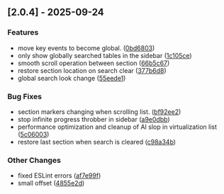 ## [2.0.4] - 2025-09-24

### Features

* move key events to become global. ([0bd6803](https://github.com/delegateas/DataModelViewer/commit/0bd6803))
* only show globally searched tables in the sidebar ([1c105ce](https://github.com/delegateas/DataModelViewer/commit/1c105ce))
* smooth scroll operation between section ([66b5c67](https://github.com/delegateas/DataModelViewer/commit/66b5c67))
* restore section location on search clear ([377b6d8](https://github.com/delegateas/DataModelViewer/commit/377b6d8))
* global search look change ([55eede1](https://github.com/delegateas/DataModelViewer/commit/55eede1))

### Bug Fixes

* section markers changing when scrolling list. ([bf92ee2](https://github.com/delegateas/DataModelViewer/commit/bf92ee2))
* stop infinite progress throbber in sidebar ([a9e0dbb](https://github.com/delegateas/DataModelViewer/commit/a9e0dbb))
* performance optimization and cleanup of AI slop in virtualization list ([5c06003](https://github.com/delegateas/DataModelViewer/commit/5c06003))
* restore last section when search is cleared ([c98a34b](https://github.com/delegateas/DataModelViewer/commit/c98a34b))

### Other Changes

* fixed ESLint errors ([af7e99f](https://github.com/delegateas/DataModelViewer/commit/af7e99f))
* small offset ([4855e2d](https://github.com/delegateas/DataModelViewer/commit/4855e2d))


